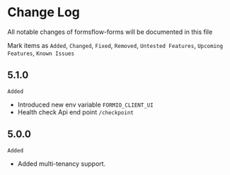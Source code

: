 # Change Log
All notable changes of formsflow-forms will be documented in this file

Mark  items as `Added`, `Changed`, `Fixed`, `Removed`, `Untested Features`, `Upcoming Features`, `Known Issues`

## 5.1.0
`Added`
 - Introduced new env variable ```FORMIO_CLIENT_UI```
 - Health check Api end point  ```/checkpoint```

## 5.0.0
`Added`
 - Added multi-tenancy support.
